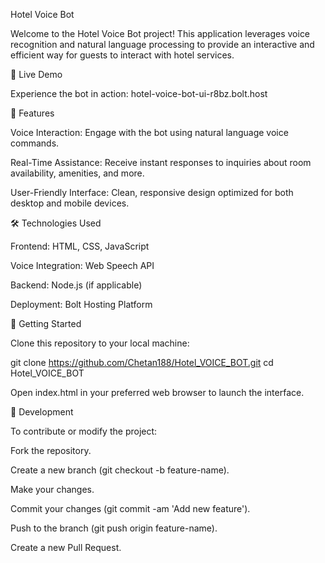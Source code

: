 Hotel Voice Bot

Welcome to the Hotel Voice Bot project! This application leverages voice recognition and natural language processing to provide an interactive and efficient way for guests to interact with hotel services.

🔗 Live Demo

Experience the bot in action: hotel-voice-bot-ui-r8bz.bolt.host

🧪 Features

Voice Interaction: Engage with the bot using natural language voice commands.

Real-Time Assistance: Receive instant responses to inquiries about room availability, amenities, and more.

User-Friendly Interface: Clean, responsive design optimized for both desktop and mobile devices.

🛠️ Technologies Used

Frontend: HTML, CSS, JavaScript

Voice Integration: Web Speech API

Backend: Node.js (if applicable)

Deployment: Bolt Hosting Platform

🚀 Getting Started

Clone this repository to your local machine:

git clone https://github.com/Chetan188/Hotel_VOICE_BOT.git
cd Hotel_VOICE_BOT


Open index.html in your preferred web browser to launch the interface.

🔧 Development

To contribute or modify the project:

Fork the repository.

Create a new branch (git checkout -b feature-name).

Make your changes.

Commit your changes (git commit -am 'Add new feature').

Push to the branch (git push origin feature-name).

Create a new Pull Request.
